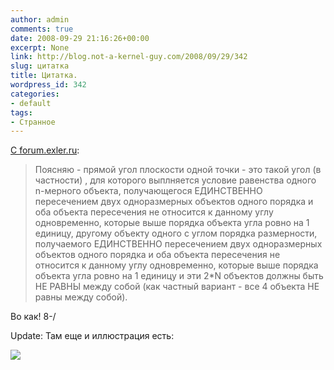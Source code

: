```yaml
---
author: admin
comments: true
date: 2008-09-29 21:16:26+00:00
excerpt: None
link: http://blog.not-a-kernel-guy.com/2008/09/29/342
slug: цитатка
title: Цитатка.
wordpress_id: 342
categories:
- default
tags:
- Странное
---
```


[С forum.exler.ru](http://forum.exler.ru/t/140647/p/16967778):

> Поясняю - прямой угол плоскости одной точки - это такой угол (в частности) , для которого выплняется условие равенства одного n-мерного объекта, получающегося ЕДИНСТВЕННО пересечением двух одноразмерных объектов одного порядка и оба объекта пересечения не относится к данному углу одновременно, которые выше порядка объекта угла ровно на 1 единицу, другому объекту одного с углом порядка размерности, получаемого ЕДИНСТВЕННО пересечением двух одноразмерных объектов одного порядка и оба объекта пересечения не относится к данному углу одновременно, которые выше порядка объекта угла ровно на 1 единицу и эти 2*N объектов должны быть НЕ РАВНЫ между собой (как частный вариант - все 4 объекта НЕ равны между собой).

Во как! 8-/

Update: Там еще и иллюстрация есть:

![](http://forum.exler.ru/uploads/129/post-1222704180.jpg)
